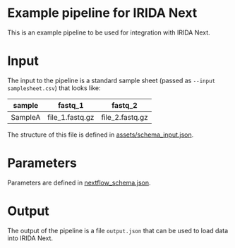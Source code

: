 # Example pipeline for IRIDA Next

This is an example pipeline to be used for integration with IRIDA Next.

# Input

The input to the pipeline is a standard sample sheet (passed as `--input samplesheet.csv`) that looks like:

| sample  | fastq_1         | fastq_2         |
| ------- | --------------- | --------------- |
| SampleA | file_1.fastq.gz | file_2.fastq.gz |

The structure of this file is defined in [assets/schema_input.json](assets/schema_input.json).

# Parameters

Parameters are defined in [nextflow_schema.json](nextflow_schmea.json).

# Output

The output of the pipeline is a file `output.json` that can be used to load data into IRIDA Next.
